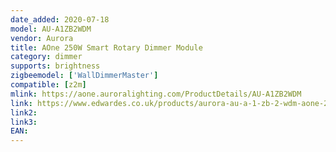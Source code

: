 ```yaml
---
date_added: 2020-07-18
model: AU-A1ZB2WDM
vendor: Aurora
title: AOne 250W Smart Rotary Dimmer Module
category: dimmer
supports: brightness
zigbeemodel: ['WallDimmerMaster']
compatible: [z2m]
mlink: https://aone.auroralighting.com/ProductDetails/AU-A1ZB2WDM 
link: https://www.edwardes.co.uk/products/aurora-au-a-1-zb-2-wdm-aone-250-w-smart-dimmer-module
link2: 
link3: 
EAN: 
---
```


